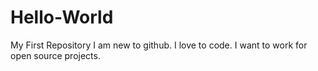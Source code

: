 # Hello-World
My First Repository
I am new to github.
I love to code.
I want to work for open source projects.
